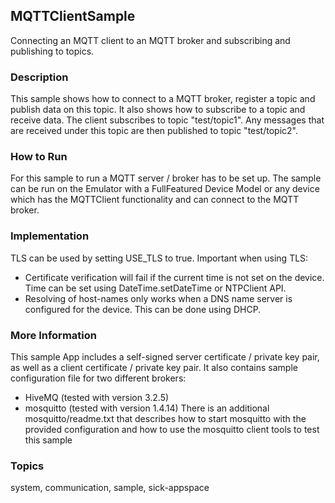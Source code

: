 ## MQTTClientSample

Connecting an MQTT client to an MQTT broker and subscribing and publishing to topics.

### Description

This sample shows how to connect to a MQTT broker, register a topic and publish
data on this topic. It also shows how to subscribe to a topic and receive data.
The client subscribes to topic "test/topic1". Any messages that are received under
this topic are then published to topic "test/topic2".

### How to Run

For this sample to run a MQTT server / broker has to be set up.
The sample can be run on the Emulator with a FullFeatured Device Model or any
device which has the MQTTClient functionality and can connect to the MQTT broker.

### Implementation

TLS can be used by setting USE_TLS to true.
Important when using TLS:
- Certificate verification will fail if the current time is not set on the device.
  Time can be set using DateTime.setDateTime or NTPClient API.
- Resolving of host-names only works when a DNS name server is configured for the device.
  This can be done using DHCP.

### More Information

This sample App includes a self-signed server certificate / private key pair, as well as
a client certificate / private key pair.
It also contains sample configuration file for two different brokers:
- HiveMQ (tested with version 3.2.5)
- mosquitto (tested with version 1.4.14)  There is an additional mosquitto/readme.txt that describes
how to start mosquitto with the provided configuration and how to use the mosquitto client tools to test this sample

### Topics

system, communication, sample, sick-appspace